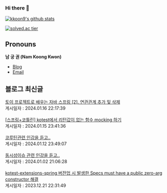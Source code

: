 
### Hi there 👋
[![kkoon9's github stats](https://github-readme-stats.vercel.app/api?username=kkoon9&theme=tokyonight)](https://github.com/anuraghazra/github-readme-stats)

[![solved.ac tier](http://mazassumnida.wtf/api/generate_badge?boj=rndrnjs2003)](https://solved.ac/rndrnjs2003)
## Pronouns
**남 궁 권 (Nam Koong Kwon)**
- [Blog](https://kkoon9.tistory.com)
- [Email](mailto:rndrnjs2003@naver.com)

## 블로그 최신글
<a href=https://kkoon9.tistory.com/549>토이 프로젝트로 배우는 자바 스프링 [2]. 연관관계 추가 및 삭제</a></br>게시일자 : 2024.01.16 22:17:39</br></br><a href=https://kkoon9.tistory.com/548>[스프링+코틀린] kotest에서 리턴값이 없는 함수 mocking 하기</a></br>게시일자 : 2024.01.15 23:41:36</br></br><a href=https://kkoon9.tistory.com/547>코루틴관련 인강을 듣고..</a></br>게시일자 : 2024.01.12 23:49:07</br></br><a href=https://kkoon9.tistory.com/546>동시성이슈 관련 인강을 듣고..</a></br>게시일자 : 2024.01.02 21:06:28</br></br><a href=https://kkoon9.tistory.com/545>kotest-extensions-spring 버전업 시 발생한 Specs must have a public zero-arg constructor 해결</a></br>게시일자 : 2023.12.21 22:31:49</br></br>